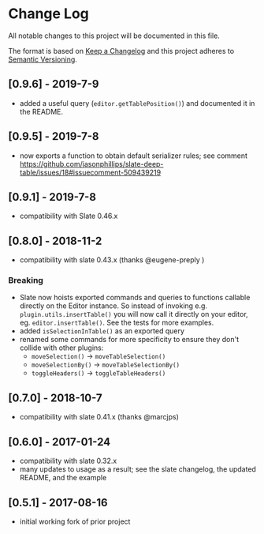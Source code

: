 # Change Log
All notable changes to this project will be documented in this file.

The format is based on [Keep a Changelog](http://keepachangelog.com/) and this project adheres to [Semantic Versioning](http://semver.org/).

## [0.9.6] - 2019-7-9

  - added a useful query (`editor.getTablePosition()`) and documented it in the README.

## [0.9.5] - 2019-7-8

  - now exports a function to obtain default serializer rules; see comment https://github.com/jasonphillips/slate-deep-table/issues/18#issuecomment-509439219

## [0.9.1] - 2019-7-8

  - compatibility with Slate 0.46.x

## [0.8.0] - 2018-11-2

  - compatibility with slate 0.43.x (thanks @eugene-preply )

### Breaking
  - Slate now hoists exported commands and queries to functions callable directly on the Editor instance. So instead of invoking e.g. `plugin.utils.insertTable()` you will now call it directly on your editor, eg. `editor.insertTable()`. See the tests for more examples.
  - added `isSelectionInTable()` as an exported query
  - renamed some commands for more specificity to ensure they don't collide with other plugins:
    - `moveSelection()` -> `moveTableSelection()`
    - `moveSelectionBy()` -> `moveTableSelectionBy()`
    - `toggleHeaders()` -> `toggleTableHeaders()`

## [0.7.0] - 2018-10-7

  - compatibility with slate 0.41.x (thanks @marcjps)

## [0.6.0] - 2017-01-24

  - compatibility with slate 0.32.x
  - many updates to usage as a result; see the slate changelog, the updated README, and the example

## [0.5.1] - 2017-08-16
  
  - initial working fork of prior project
